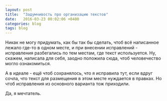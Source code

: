 ```yaml
---
layout: post
title:  "Задумчивость про организацию текстов"
date:   2016-03-23 00:02:06 +0400
categories: blog
tags: blog
---
```

Никак не могу придумать, как бы так бы сделать, чтоб всё написанное лежало где-то в одном месте<!-- more -->, и при внесении исправлений - исправления разбегались по тем местам, где текст используется. Ну, скажем, написала для себя, заодно положила сюда, чтоб человечество могло ознакомиться.

А в идеале - ещё чтоб сохранялось, что я исправила тут, если вдруг сочла, что текст для размещения в этом месте нуждается в правках. Но чтоб исправления из основного варианта тож приходили.

Да, я мечтатель.
